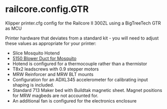 # railcore.config.GTR

Klipper printer.cfg config for the Railcore II 300ZL using a BigTreeTech GTR as MCU

Printer hardware that deviates from a standard kit - you will need to adjust these values as appropriate for your printer:
* Slice Mosquito Hotend
* [5150 Blower Duct for Mosquito](https://www.thingiverse.com/thing:4575325)
* Hotend is configured for a thermocouple rather than a thermistor
* T8x2 leadscrews with 0.9 stepper motors
* MRW Reinforcer and MRW BLT mounts
* Configuration for an ADXL345 accelerometer for calibrating input shaping is included. 
* Standard 713 Maker bed with Buildtak magnetic sheet. Magnet positions for MRW magbeds are not accounted for.
* An additional fan is configured for the electronics enclosure
